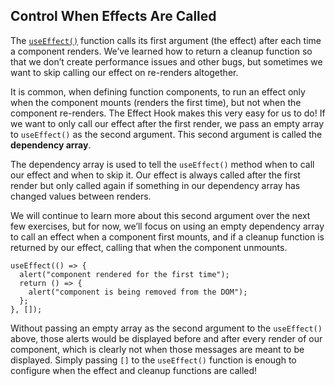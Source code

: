 ## **Control When Effects Are Called**

The [`useEffect()`](https://www.codecademy.com/resources/docs/react/hooks/useEffect) function calls its first argument (the effect) after each time a component renders. We’ve learned how to return a cleanup function so that we don’t create performance issues and other bugs, but sometimes we want to skip calling our effect on re-renders altogether.

It is common, when defining function components, to run an effect only when the component mounts (renders the first time), but not when the component re-renders. The Effect Hook makes this very easy for us to do! If we want to only call our effect 
after the first render, we pass an empty array to `useEffect()` as the second argument. This second argument is called the **dependency array**.

The dependency array is used to tell the `useEffect()` method when to call our effect and when to skip it. Our effect is always called after the first render but only called again if something in our dependency array has changed values between renders.

We will continue to learn more about this second argument over the next few exercises, but for now, we’ll focus on using an empty dependency array to call an effect when a component first mounts, and if a cleanup function is returned by our effect, calling that when the component unmounts.

```
useEffect(() => {
  alert("component rendered for the first time");
  return () => {
    alert("component is being removed from the DOM");
  };
}, []);
```

Without passing an empty array as the second argument to the `useEffect()` above, those alerts would be displayed before and after every render of our component, which is clearly not when those messages are meant to be displayed. Simply passing `[]` to the `useEffect()` function is enough to configure when the effect and cleanup functions are called!
